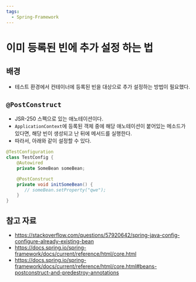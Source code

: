 ```yaml
---
tags:
  - Spring-Framework
---
```

# 이미 등록된 빈에 추가 설정 하는 법

## 배경

- 테스트 환경에서 컨테이너에 등록된 빈을 대상으로 추가 설정하는 방법이 필요했다.

## `@PostConstruct`

- JSR-250 스펙으로 있는 애노테이션이다.
- `ApplicationContext`에 등록된 객체 중에 해당 애노테이션이 붙어있는 메소드가 있다면, 해당 빈이 생성되고 난 뒤에 메서드를 실행한다.
- 따라서, 아래와 같이 설정할 수 있다.

```java
@TestConfiguration
class TestConfig {
    @Autowired
    private SomeBean someBean;

    @PostConstruct
    private void initSomeBean() {
       // someBean.setProperty("qwe");
    }
}
```

## 참고 자료

- https://stackoverflow.com/questions/57920642/spring-java-config-configure-already-existing-bean
- https://docs.spring.io/spring-framework/docs/current/reference/html/core.html
- https://docs.spring.io/spring-framework/docs/current/reference/html/core.html#beans-postconstruct-and-predestroy-annotations